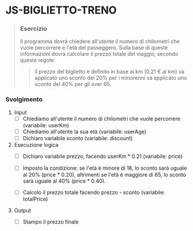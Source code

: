 # JS-BIGLIETTO-TRENO


> ### Esercizio
> Il programma dovrà chiedere all'utente il numero di chilometri che vuole percorrere e l'età del passeggero.
> Sulla base di queste informazioni dovrà calcolare il prezzo totale del viaggio, secondo queste regole:
>>  il prezzo del biglietto è definito in base ai km (0.21 € al km)
>>  va applicato uno sconto del 20% per i minorenni
>>  va applicato uno sconto del 40% per gli over 65.

### Svolgimento

1. Input
    - [ ] Chiediamo all'utente il numero di chilometri che vuole percorrere (variabile: userKm)
    - [ ] Chiediamo all'utente la sua età (variabile: userAge)
    - [ ] Dichiaro variabile sconto (variabile: discount)

2. Esecuzione logica
    - [ ] Dichiaro variabile prezzo, facendo userKm * 0.21 (variabile: price)

    - [ ] Imposto la condizione: se l'età è minore di 18, lo sconto sarà uguale al 20% (price * 0.20), altrimenti se l'età è maggiore di 65, lo sconto sarà uguale al 40% (price * 0.40).

    - [ ] Calcolo il prezzo totale facendo prezzo - sconto (variabile: totalPrice)

3. Output
    - [ ] Stampo il prezzo finale

